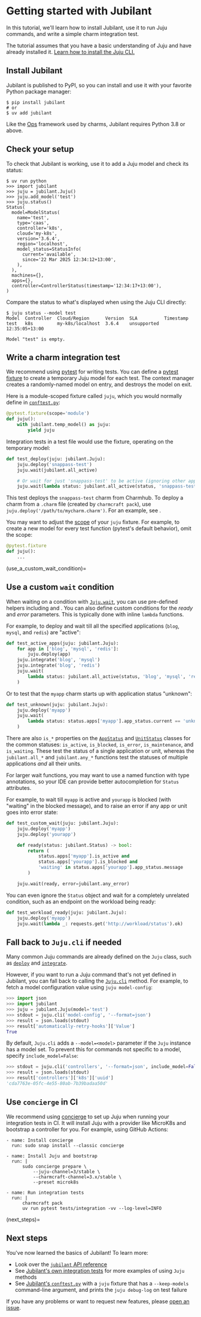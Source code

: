 # Getting started with Jubilant

In this tutorial, we'll learn how to install Jubilant, use it to run Juju commands, and write a simple charm integration test.

The tutorial assumes that you have a basic understanding of Juju and have already installed it. [Learn how to install the Juju CLI.](https://documentation.ubuntu.com/juju/3.6/howto/manage-juju/index.html#install-juju)


## Install Jubilant

Jubilant is published to PyPI, so you can install and use it with your favorite Python package manager:

```
$ pip install jubilant
# or
$ uv add jubilant
```

Like the [Ops](https://github.com/canonical/operator) framework used by charms, Jubilant requires Python 3.8 or above.


## Check your setup

To check that Jubilant is working, use it to add a Juju model and check its status:

```
$ uv run python
>>> import jubilant
>>> juju = jubilant.Juju()
>>> juju.add_model('test')
>>> juju.status()
Status(
  model=ModelStatus(
    name='test',
    type='caas',
    controller='k8s',
    cloud='my-k8s',
    version='3.6.4',
    region='localhost',
    model_status=StatusInfo(
      current='available',
      since='22 Mar 2025 12:34:12+13:00',
    ),
  ),
  machines={},
  apps={},
  controller=ControllerStatus(timestamp='12:34:17+13:00'),
)
```

Compare the status to what's displayed when using the Juju CLI directly:

```
$ juju status --model test
Model  Controller  Cloud/Region      Version  SLA          Timestamp
test   k8s         my-k8s/localhost  3.6.4    unsupported  12:35:05+13:00

Model "test" is empty.
```


## Write a charm integration test

We recommend using [pytest](https://docs.pytest.org/en/stable/) for writing tests. You can define a [pytest fixture](https://docs.pytest.org/en/stable/explanation/fixtures.html) to create a temporary Juju model for each test. The [](jubilant.temp_model) context manager creates a randomly-named model on entry, and destroys the model on exit.

Here is a module-scoped fixture called `juju`, which you would normally define in [`conftest.py`](https://docs.pytest.org/en/stable/reference/fixtures.html#conftest-py-sharing-fixtures-across-multiple-files):

```python
@pytest.fixture(scope='module')
def juju():
    with jubilant.temp_model() as juju:
        yield juju
```

Integration tests in a test file would use the fixture, operating on the temporary model:

```python
def test_deploy(juju: jubilant.Juju):
    juju.deploy('snappass-test')
    juju.wait(jubilant.all_active)

    # Or wait for just 'snappass-test' to be active (ignoring other apps):
    juju.wait(lambda status: jubilant.all_active(status, 'snappass-test'))
```

This test deploys the `snappass-test` charm from Charmhub. To deploy a charm from a `.charm` file (created by `charmcraft pack`), use `juju.deploy('/path/to/mycharm.charm')`. For an example, see [](#how_to_migrate_an_application_fixture).

You may want to adjust the [scope](https://docs.pytest.org/en/stable/how-to/fixtures.html#fixture-scopes) of your `juju` fixture. For example, to create a new model for every test function (pytest's default behavior), omit the scope:

```python
@pytest.fixture
def juju():
    ...
```


(use_a_custom_wait_condition)=
## Use a custom `wait` condition

When waiting on a condition with [`Juju.wait`](jubilant.Juju.wait), you can use pre-defined helpers including [](jubilant.all_active) and [](jubilant.any_error). You can also define custom conditions for the *ready* and *error* parameters. This is typically done with inline `lambda` functions.

For example, to deploy and wait till all the specified applications (`blog`, `mysql`, and `redis`) are "active":

```python
def test_active_apps(juju: jubilant.Juju):
    for app in ['blog', 'mysql', 'redis']:
        juju.deploy(app)
    juju.integrate('blog', 'mysql')
    juju.integrate('blog', 'redis')
    juju.wait(
        lambda status: jubilant.all_active(status, 'blog', 'mysql', 'redis'),
    )
```

Or to test that the `myapp` charm starts up with application status "unknown":

```python
def test_unknown(juju: jubilant.Juju):
    juju.deploy('myapp')
    juju.wait(
        lambda status: status.apps['myapp'].app_status.current == 'unknown',
    )
```

There are also `is_*` properties on the [`AppStatus`](jubilant.statustypes.AppStatus) and [`UnitStatus`](jubilant.statustypes.UnitStatus) classes for the common statuses: `is_active`, `is_blocked`, `is_error`, `is_maintenance`, and `is_waiting`. These test the status of a single application or unit, whereas the `jubilant.all_*` and `jubilant.any_*` functions test the statuses of multiple applications *and* all their units.

For larger wait functions, you may want to use a named function with type annotations, so your IDE can provide better autocompletion for `Status` attributes.

For example, to wait till `myapp` is active and `yourapp` is blocked (with "waiting" in the blocked message), and to raise an error if any app or unit goes into error state:

```python
def test_custom_wait(juju: jubilant.Juju):
    juju.deploy('myapp')
    juju.deploy('yourapp')

    def ready(status: jubilant.Status) -> bool:
        return (
            status.apps['myapp'].is_active and
            status.apps['yourapp'].is_blocked and
            'waiting' in status.apps['yourapp'].app_status.message
        )

    juju.wait(ready, error=jubilant.any_error)
```

You can even ignore the `Status` object and wait for a completely unrelated condition, such as an endpoint on the workload being ready:

```python
def test_workload_ready(juju: jubilant.Juju):
    juju.deploy('myapp')
    juju.wait(lambda _: requests.get('http://workload/status').ok)
```

## Fall back to `Juju.cli` if needed

Many common Juju commands are already defined on the `Juju` class, such as [`deploy`](jubilant.Juju.deploy) and [`integrate`](jubilant.Juju.deploy).

However, if you want to run a Juju command that's not yet defined in Jubilant, you can fall back to calling the [`Juju.cli`](jubilant.Juju.cli) method. For example, to fetch a model configuration value using `juju model-config`:

```python
>>> import json
>>> import jubilant
>>> juju = jubilant.Juju(model='test')
>>> stdout = juju.cli('model-config', '--format=json')
>>> result = json.loads(stdout)
>>> result['automatically-retry-hooks']['Value']
True
```

By default, `Juju.cli` adds a `--model=<model>` parameter if the `Juju` instance has a model set. To prevent this for commands not specific to a model, specify `include_model=False`:

```python
>>> stdout = juju.cli('controllers', '--format=json', include_model=False)
>>> result = json.loads(stdout)
>>> result['controllers']['k8s']['uuid']
'cda7763e-05fc-4e55-80ab-7b39badaa50d'
```


## Use `concierge` in CI

We recommend using [concierge](https://github.com/jnsgruk/concierge/) to set up Juju when running your integration tests in CI. It will install Juju with a provider like MicroK8s and bootstrap a controller for you. For example, using GitHub Actions:

```
- name: Install concierge
  run: sudo snap install --classic concierge

- name: Install Juju and bootstrap
  run: |
      sudo concierge prepare \
          --juju-channel=3/stable \
          --charmcraft-channel=3.x/stable \
          --preset microk8s

- name: Run integration tests
  run: |
      charmcraft pack
      uv run pytest tests/integration -vv --log-level=INFO
```


(next_steps)=
## Next steps

You've now learned the basics of Jubilant! To learn more:

- Look over the [`jubilant` API reference](/reference/jubilant)
- See [Jubilant's own integration tests](https://github.com/canonical/jubilant/tree/main/tests/integration) for more examples of using `Juju` methods
- See [Jubilant's `conftest.py`](https://github.com/canonical/jubilant/blob/main/tests/integration/conftest.py) with a `juju` fixture that has a `--keep-models` command-line argument, and prints the `juju debug-log` on test failure

If you have any problems or want to request new features, please [open an issue](https://github.com/canonical/jubilant/issues/new).
